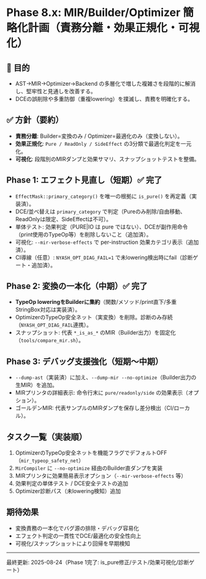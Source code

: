 # Phase 8.x: MIR/Builder/Optimizer 簡略化計画（責務分離・効果正規化・可視化）

## 🎯 目的
- AST→MIR→Optimizer→Backend の多層化で増した複雑さを段階的に解消し、堅牢性と見通しを改善する。
- DCEの誤削除や多重防御（重複lowering）を撲滅し、責務を明確化する。

## ✅ 方針（要約）
- **責務分離**: Builder=変換のみ / Optimizer=最適化のみ（変換しない）。
- **効果正規化**: `Pure / ReadOnly / SideEffect` の3分類で最適化判定を一元化。
- **可視化**: 段階別のMIRダンプと効果サマリ、スナップショットテストを整備。

## Phase 1: エフェクト見直し（短期）✅ 完了
- `EffectMask::primary_category()` を唯一の根拠に `is_pure()` を再定義（実装済）。
- DCE/並べ替えは `primary_category` で判定（Pureのみ削除/自由移動、ReadOnlyは限定、SideEffectは不可）。
- 単体テスト: 効果判定（PURE|IO は pure ではない）、DCEが副作用命令（print使用のTypeOp等）を削除しないこと（追加済）。
- 可視化: `--mir-verbose-effects` で per-instruction 効果カテゴリ表示（追加済）。
- CI導線（任意）: `NYASH_OPT_DIAG_FAIL=1` で未lowering検出時にfail（診断ゲート・追加済）。

## Phase 2: 変換の一本化（中期）✅ 完了
- **TypeOp loweringをBuilderに集約**（関数/メソッド/print直下/多重StringBox対応は実装済）。
- OptimizerのTypeOp安全ネット（実変換）を削除。診断のみ存続（`NYASH_OPT_DIAG_FAIL`連携）。
- スナップショット: 代表 `*_is_as_*` のMIR（Builder出力）を固定化（`tools/compare_mir.sh`）。

## Phase 3: デバッグ支援強化（短期〜中期）
- `--dump-ast`（実装済）に加え、`--dump-mir --no-optimize`（Builder出力の生MIR）を追加。
- MIRプリンタの詳細表示: 命令行末に `pure/readonly/side` の効果表示（オプション）。
- ゴールデンMIR: 代表サンプルのMIRダンプを保存し差分検出（CI/ローカル）。

## タスク一覧（実装順）
1) OptimizerのTypeOp安全ネットを機能フラグでデフォルトOFF（`mir_typeop_safety_net`）
2) `MirCompiler` に `--no-optimize` 経由のBuilder直ダンプを実装
3) MIRプリンタに効果簡易表示オプション（`--mir-verbose-effects` 等）
4) 効果判定の単体テスト / DCE安全テストの追加
5) Optimizer診断パス（未lowering検知）追加

## 期待効果
- 変換責務の一本化でバグ源の排除・デバッグ容易化
- エフェクト判定の一貫性でDCE/最適化の安全性向上
- 可視化/スナップショットにより回帰を早期検知

---
最終更新: 2025-08-24（Phase 1完了: is_pure修正/テスト/効果可視化/診断ゲート）
